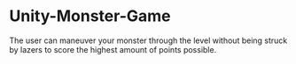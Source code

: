 # Unity-Monster-Game
The user can maneuver your monster through the level without being struck by lazers to score the highest amount of points possible. 
